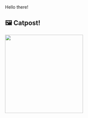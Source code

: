 Hello there!



## 🖼️ Catpost!

<sub>
    <img src="https://cdn2.thecatapi.com/images/buf.jpg" height="256">
</sub>

